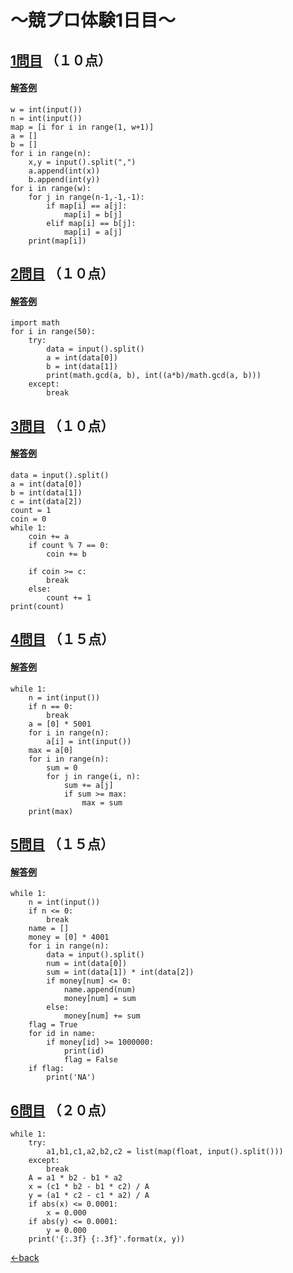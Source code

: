 # ～競プロ体験1日目～

## [1問目](http://judge.u-aizu.ac.jp/onlinejudge/description.jsp?id=0011&lang=jp) （１０点）
#### [解答例](https://raw.githubusercontent.com/7vXXi/my-portfolio/master/shin/1/1-1.py)
```
w = int(input())
n = int(input())
map = [i for i in range(1, w+1)]
a = []
b = []
for i in range(n):
    x,y = input().split(",")
    a.append(int(x))
    b.append(int(y))
for i in range(w):
    for j in range(n-1,-1,-1):
        if map[i] == a[j]:
            map[i] = b[j]
        elif map[i] == b[j]:
            map[i] = a[j]
    print(map[i])
 ```

## [2問目](http://judge.u-aizu.ac.jp/onlinejudge/description.jsp?id=0005&lang=jp) （１０点）
#### [解答例](https://raw.githubusercontent.com/7vXXi/my-portfolio/master/shin/1/1-2.py)
```
import math
for i in range(50):
	try:
		data = input().split()
		a = int(data[0])
		b = int(data[1])
		print(math.gcd(a, b), int((a*b)/math.gcd(a, b))) 
	except:
		break
```

## [3問目](http://judge.u-aizu.ac.jp/onlinejudge/description.jsp?id=0652) （１０点）
#### [解答例](https://raw.githubusercontent.com/7vXXi/my-portfolio/master/shin/1/1-3.py)
```
data = input().split()
a = int(data[0])
b = int(data[1])
c = int(data[2])
count = 1
coin = 0
while 1:
    coin += a
    if count % 7 == 0:
        coin += b
     
    if coin >= c:
        break
    else:
        count += 1
print(count)
```

## [4問目](http://judge.u-aizu.ac.jp/onlinejudge/description.jsp?id=0022&lang=jp) （１５点）
#### [解答例](https://raw.githubusercontent.com/7vXXi/my-portfolio/master/shin/1/1-4.py)
```
while 1:
	n = int(input())
	if n == 0:
		break
	a = [0] * 5001
	for i in range(n):
		a[i] = int(input())
	max = a[0]
	for i in range(n):
		sum = 0
		for j in range(i, n):
			sum += a[j]
			if sum >= max:
				max = sum	
	print(max)
```

## [5問目](http://judge.u-aizu.ac.jp/onlinejudge/description.jsp?id=0100&lang=jp) （１５点）
#### [解答例](https://raw.githubusercontent.com/7vXXi/my-portfolio/master/shin/1/1-5.py)
```
while 1:
	n = int(input())
	if n <= 0:
		break
	name = []
	money = [0] * 4001
	for i in range(n):
		data = input().split()
		num = int(data[0])
		sum = int(data[1]) * int(data[2])
		if money[num] <= 0:
			name.append(num)
			money[num] = sum
		else:
			money[num] += sum
	flag = True
	for id in name:
		if money[id] >= 1000000:
			print(id)
			flag = False
	if flag:
		print('NA')
```

## [6問目](http://judge.u-aizu.ac.jp/onlinejudge/description.jsp?id=0004&lang=jp) （２０点）
```
while 1:
	try:
		a1,b1,c1,a2,b2,c2 = list(map(float, input().split()))
	except:
		break
	A = a1 * b2 - b1 * a2
	x = (c1 * b2 - b1 * c2) / A
	y = (a1 * c2 - c1 * a2) / A
	if abs(x) <= 0.0001:
		x = 0.000
	if abs(y) <= 0.0001:
		y = 0.000
	print('{:.3f} {:.3f}'.format(x, y))
```


[←back](https://7vxxi.github.io/my-portfolio/shin/1/)
